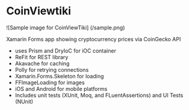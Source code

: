 # CoinViewtiki
![Sample image for CoinViewTiki]
(/sample.png)

Xamarin Forms app showing cryptocurrency prices via CoinGecko API
- uses Prism and DryIoC for iOC container
- ReFit for REST library
- Akavache for caching
- Polly for retrying connections
- Xamarin.Forms.Skeleton for loading
- FFImageLoading for images
- iOS and Android for mobile platforms
- Includes unit tests (XUnit, Moq, and FLuentAssertions) and UI Tests (NUnit)
